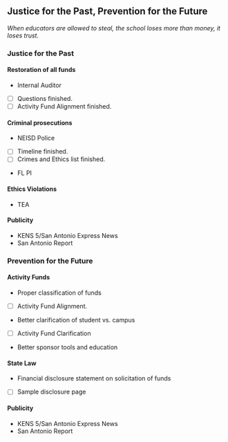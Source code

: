 ## Justice for the Past, Prevention for the Future

_When educators are allowed to steal, the school loses more than money,
it loses trust._

### Justice for the Past
#### Restoration of all funds
-   Internal Auditor
  -   [ ] Questions finished.
  -   [ ] Activity Fund Alignment finished.
#### Criminal prosecutions
-   NEISD Police
  - [ ] Timeline finished.
  - [ ] Crimes and Ethics list finished.
-   FL PI
#### Ethics Violations
-   TEA
#### Publicity
-   KENS 5/San Antonio Express News
-   San Antonio Report

### Prevention for the Future
#### Activity Funds
-   Proper classification of funds
  - [ ] Activity Fund Alignment.  
-   Better clarification of student vs. campus
  - [ ] Activity Fund Clarification
-   Better sponsor tools and education
#### State Law
-   Financial disclosure statement on solicitation of funds
  - [ ] Sample disclosure page
#### Publicity
-   KENS 5/San Antonio Express News
-   San Antonio Report
